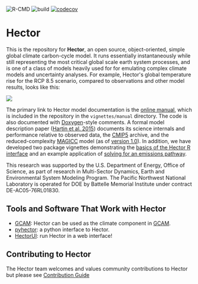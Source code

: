 ![R-CMD](https://github.com/crvernon/hector/workflows/R-CMD/badge.svg) ![build](https://github.com/crvernon/hector/workflows/build/badge.svg)
[![codecov](https://codecov.io/gh/crvernon/hector/branch/master/graph/badge.svg?token=N9LNIS3RP8)](https://codecov.io/gh/crvernon/hector)

Hector
======

This is the repository for **Hector**, an open source, object-oriented, simple global climate carbon-cycle model. It runs essentially instantaneously while still representing the most critical global scale earth system processes, and is one of a class of models heavily used for for emulating complex climate models and uncertainty analyses. For example, Hector's global temperature rise for the RCP 8.5 scenario, compared to observations and other model results, looks like this:

![](https://github.com/JGCRI/hector/wiki/rcp85.png)

The primary link to Hector model documentation is the [online manual](https://jgcri.github.io/hector/articles/manual), which is included in the repository in the `vignettes/manual` directory.
The code is also documented with [Doxygen](http://doxygen.org)-style comments. A formal model description paper ([Hartin et al. 2015](http://www.geosci-model-dev.net/8/939/2015/gmd-8-939-2015.html)) documents its science internals and performance relative to observed data, the [CMIP5](http://cmip-pcmdi.llnl.gov/cmip5/) archive, and the reduced-complexity [MAGICC](http://www.magicc.org) model (as of [version 1.0](https://github.com/JGCRI/hector/tree/v1.0)). In addition, we have developed two package vignettes demonstrating the [basics of the Hector R interface](http://jgcri.github.io/hector/articles/intro-to-hector.html) and an example application of [solving for an emissions pathway](http://jgcri.github.io/hector/articles/hector_apply.html).

This research was supported by the U.S. Department of Energy, Office of Science, as part of research in Multi-Sector Dynamics, Earth and Environmental System Modeling Program. The Pacific Northwest National Laboratory is operated for DOE by Battelle Memorial Institute under contract DE-AC05-76RL01830.

## Tools and Software That Work with Hector

* [GCAM](https://github.com/JGCRI/gcam-core): Hector can be used as the climate component in [GCAM](http://jgcri.github.io/gcam-doc/).
* [pyhector](https://github.com/openclimatedata/pyhector): a python
  interface to Hector.
* [HectorUI](https://jgcri.shinyapps.io/HectorUI/): run Hector in a web interface! 


 ##  Contributing to Hector
 
 The Hector team welcomes and values community contributions to Hector but please see [Contribution Guide](KRD-UPDATE) 
  
